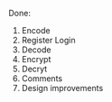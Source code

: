 Done:
1. Encode
2. Register Login
1. Decode
2. Encrypt
3. Decryt
4. Comments
5. Design improvements

